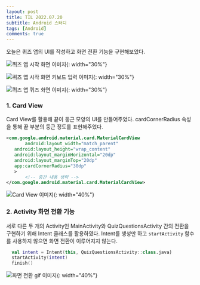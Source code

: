 ```yaml
---
layout: post
title: TIL 2022.07.20
subtitle: Android 스터디
tags: [Android]
comments: true
---
```


 오늘은 퀴즈 앱의 UI를 작성하고 화면 전환 기능을 구현해보았다.

 ![퀴즈 앱 시작 화면 이미지](https://honeycoding.github.io/Blog/assets/img/2022-07-20-TIL/app_preview_image1.png){: width="30%"}

 ![퀴즈 앱 시작 화면 키보드 입력 이미지](https://honeycoding.github.io/Blog/assets/img/2022-07-20-TIL/app_preview_image2.png){: width="30%"}

 ![퀴즈 앱 퀴즈 화면 이미지](https://honeycoding.github.io/Blog/assets/img/2022-07-20-TIL/app_preview_image3.png){: width="30%"}

### 1. Card View
 Card View를 활용해 끝이 둥근 모양의 UI를 만들어주었다. cardCornerRadius 속성을 통해 끝 부분의 둥근 정도를 표현해주었다.

 ``` xml
<com.google.android.material.card.MaterialCardView
		android:layout_width="match_parent"
    android:layout_height="wrap_content"
    android:layout_marginHorizontal="20dp"
    android:layout_marginTop="20dp"
    app:cardCornerRadius="30dp"
    >
		<!-- 중간 내용 생략 -->
</com.google.android.material.card.MaterialCardView>
 ```

  ![Card View 이미지](https://honeycoding.github.io/Blog/assets/img/2022-07-20-TIL/cardview_image.png){: width="40%"}

### 2. Activity 화면 전환 기능
 서로 다른 두 개의 Activity인 MainActivity와 QuizQuestionsActivity 간의 전환을 구현하기 위해 Intent 클래스를 활용하였다. Intent를 생성만 하고 `startActivity` 함수를 사용하지 않으면 화면 전환이 이루어지지 않는다.

``` kotlin
  val intent = Intent(this, QuizQuestionsActivity::class.java)
  startActivity(intent)
  finish()
```


  ![화면 전환 gif 이미지](https://honeycoding.github.io/Blog/assets/img/2022-07-20-TIL/app_preview_gif_image.gif){: width="40%"}